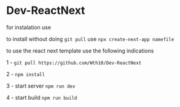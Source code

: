 # Dev-ReactNext

for instalation use

to install without doing `git pull` use `npx create-next-app namefile`

to use the react next template use the following indications

1 - `git pull https://github.com/Wth10/Dev-ReactNext`

2 - `npm install`

3 - start server `npm run dev`

4 - start build `npm run build`
